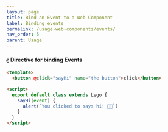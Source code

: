 ```yaml
---
layout: page
title: Bind an Event to a Web-Component
label: Binding events
permalink: /usage-web-components/events/
nav_order: 5
parent: Usage
---
```


#### `@` Directive for binding Events

```html
<template>
  <button @click="sayHi" name="the button">click</button>

<script>
  export default class extends Lego {
    sayHi(event) {
      alert(`You clicked to says hi! 👋🏼`)
    }
  }
</script>
```
